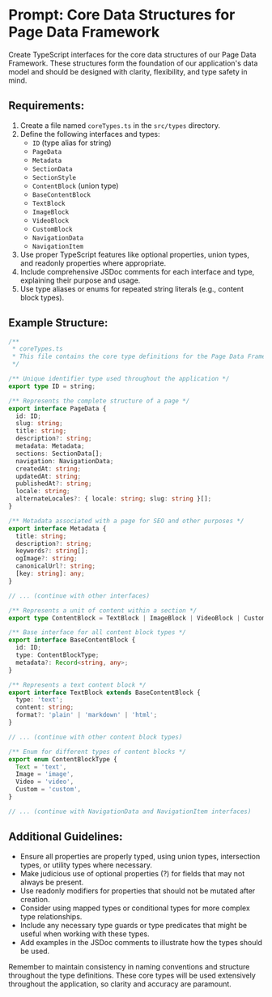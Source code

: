 # Prompt: Core Data Structures for Page Data Framework

Create TypeScript interfaces for the core data structures of our Page Data Framework. These structures form the foundation of our application's data model and should be designed with clarity, flexibility, and type safety in mind.

## Requirements:

1. Create a file named `coreTypes.ts` in the `src/types` directory.
2. Define the following interfaces and types:
   - `ID` (type alias for string)
   - `PageData`
   - `Metadata`
   - `SectionData`
   - `SectionStyle`
   - `ContentBlock` (union type)
   - `BaseContentBlock`
   - `TextBlock`
   - `ImageBlock`
   - `VideoBlock`
   - `CustomBlock`
   - `NavigationData`
   - `NavigationItem`
3. Use proper TypeScript features like optional properties, union types, and readonly properties where appropriate.
4. Include comprehensive JSDoc comments for each interface and type, explaining their purpose and usage.
5. Use type aliases or enums for repeated string literals (e.g., content block types).

## Example Structure:

```typescript
/**
 * coreTypes.ts
 * This file contains the core type definitions for the Page Data Framework.
 */

/** Unique identifier type used throughout the application */
export type ID = string;

/** Represents the complete structure of a page */
export interface PageData {
  id: ID;
  slug: string;
  title: string;
  description?: string;
  metadata: Metadata;
  sections: SectionData[];
  navigation: NavigationData;
  createdAt: string;
  updatedAt: string;
  publishedAt?: string;
  locale: string;
  alternateLocales?: { locale: string; slug: string }[];
}

/** Metadata associated with a page for SEO and other purposes */
export interface Metadata {
  title: string;
  description?: string;
  keywords?: string[];
  ogImage?: string;
  canonicalUrl?: string;
  [key: string]: any;
}

// ... (continue with other interfaces)

/** Represents a unit of content within a section */
export type ContentBlock = TextBlock | ImageBlock | VideoBlock | CustomBlock;

/** Base interface for all content block types */
export interface BaseContentBlock {
  id: ID;
  type: ContentBlockType;
  metadata?: Record<string, any>;
}

/** Represents a text content block */
export interface TextBlock extends BaseContentBlock {
  type: 'text';
  content: string;
  format?: 'plain' | 'markdown' | 'html';
}

// ... (continue with other content block types)

/** Enum for different types of content blocks */
export enum ContentBlockType {
  Text = 'text',
  Image = 'image',
  Video = 'video',
  Custom = 'custom',
}

// ... (continue with NavigationData and NavigationItem interfaces)
```

## Additional Guidelines:

- Ensure all properties are properly typed, using union types, intersection types, or utility types where necessary.
- Make judicious use of optional properties (?) for fields that may not always be present.
- Use readonly modifiers for properties that should not be mutated after creation.
- Consider using mapped types or conditional types for more complex type relationships.
- Include any necessary type guards or type predicates that might be useful when working with these types.
- Add examples in the JSDoc comments to illustrate how the types should be used.

Remember to maintain consistency in naming conventions and structure throughout the type definitions. These core types will be used extensively throughout the application, so clarity and accuracy are paramount.